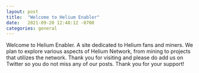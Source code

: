 ```yaml
---
layout: post
title:  "Welcome to Helium Enabler"
date:   2021-09-20 12:48:12 -0700
categories: general
---
```


Welcome to Helium Enabler. A site dedicated to Helium fans and miners. We plan to explore various aspects of Helium Network, from mining to projects that utilizes the network. Thank you for visiting and please do add us on Twitter so you do not miss any of our posts. Thank you for your support!